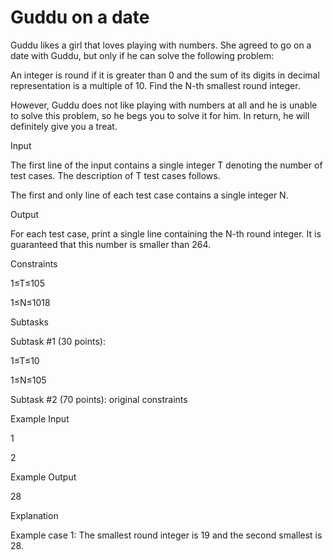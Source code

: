 # **Guddu on a date**

Guddu likes a girl that loves playing with numbers. She agreed to go on a date with Guddu, but only if he can solve the following problem:

An integer is round if it is greater than 0 and the sum of its digits in decimal representation is a multiple of 10. Find the N-th smallest round integer.

However, Guddu does not like playing with numbers at all and he is unable to solve this problem, so he begs you to solve it for him. In return, he will definitely give you a treat.

Input

The first line of the input contains a single integer T denoting the number of test cases. The description of T test cases follows.

The first and only line of each test case contains a single integer N.

Output

For each test case, print a single line containing the N-th round integer. It is guaranteed that this number is smaller than 264.

Constraints

1≤T≤105

1≤N≤1018

Subtasks

Subtask #1 (30 points):

1≤T≤10

1≤N≤105

Subtask #2 (70 points): original constraints

Example Input

1

2

Example Output

28

Explanation

Example case 1: The smallest round integer is 19 and the second smallest is 28.
